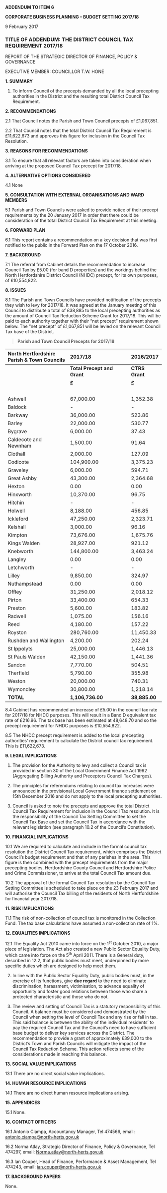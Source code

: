 **ADDENDUM TO ITEM 6**

**CORPORATE BUSINESS PLANNING – BUDGET SETTING 2017/18**

9 February 2017

### TITLE OF ADDENDUM: THE DISTRICT COUNCIL TAX REQUIREMENT 2017/18

REPORT OF THE STRATEGIC DIRECTOR OF FINANCE, POLICY & GOVERNANCE

EXECUTIVE MEMBER: COUNCILLOR T.W. HONE

**1. SUMMARY**

1.  To inform Council of the precepts demanded by all the local
    precepting authorities in the District and the resulting total
    District Council Tax Requirement.

**2. RECOMMENDATIONS**

2.1 That Council notes the Parish and Town Council precepts of
£1,067,851.

2.2 That Council notes that the total District Council Tax Requirement
is £11,622,673 and approves this figure for inclusion in the Council Tax
Resolution.

**3. REASONS FOR RECOMMENDATIONS**

3.1 To ensure that all relevant factors are taken into consideration
when arriving at the proposed Council Tax precept for 2017/18.

**4. ALTERNATIVE OPTIONS CONSIDERED**

4.1 None

**5. CONSULTATION WITH EXTERNAL ORGANISATIONS AND WARD MEMBERS**

5.1 Parish and Town Councils were asked to provide notice of their
precept requirements by the 20 January 2017 in order that there could be
consideration of the total District Council Tax Requirement at this
meeting.

**6. FORWARD PLAN**

6.1 This report contains a recommendation on a key decision that was
first notified to the public in the Forward Plan on the 17 October 2016.

**7. BACKGROUND**

7.1 The referral from Cabinet details the recommendation to increase
Council Tax by £5.00 (for band D properties) and the workings behind the
North Hertfordshire District Council (NHDC) precept, for its own
purposes, of £10,554,822.

**8. ISSUES**

8.1 The Parish and Town Councils have provided notification of the
precepts they wish to levy for 2017/18. It was agreed at the January
meeting of this Council to distribute a total of £38,885 to the local
precepting authorities as the amount of Council Tax Reduction Scheme
Grant for 2017/18. This will be paid to each authority together with
their “net precept” requirement shown below. The “net precept” of
£1,067,851 will be levied on the relevant Council Tax base of the
District.

> **Parish and Town Council Precepts for 2017/18**

<table>
<thead>
<tr class="header">
<th align="left"><strong>North Hertfordshire<br />
Parish &amp; Town Councils</strong></th>
<th align="left"><strong>2017/18</strong></th>
<th align="left"><strong>2016/2017</strong></th>
</tr>
</thead>
<tbody>
<tr class="odd">
<td align="left"></td>
<td align="left"><strong>Total Precept and Grant</strong></td>
<td align="left"><strong>CTRS Grant</strong></td>
</tr>
<tr class="even">
<td align="left"></td>
<td align="left"><strong>£</strong></td>
<td align="left"><strong>£</strong></td>
</tr>
<tr class="odd">
<td align="left"> </td>
<td align="left"> </td>
<td align="left"> </td>
</tr>
<tr class="even">
<td align="left">Ashwell</td>
<td align="left">67,000.00</td>
<td align="left">1,352.38</td>
</tr>
<tr class="odd">
<td align="left">Baldock</td>
<td align="left">-</td>
<td align="left">-</td>
</tr>
<tr class="even">
<td align="left">Barkway</td>
<td align="left">36,000.00</td>
<td align="left">523.86</td>
</tr>
<tr class="odd">
<td align="left">Barley</td>
<td align="left">22,000.00</td>
<td align="left">530.77</td>
</tr>
<tr class="even">
<td align="left">Bygrave</td>
<td align="left">6,000.00</td>
<td align="left">37.43</td>
</tr>
<tr class="odd">
<td align="left">Caldecote and Newnham</td>
<td align="left">1,500.00</td>
<td align="left">91.64</td>
</tr>
<tr class="even">
<td align="left">Clothall</td>
<td align="left">2,000.00</td>
<td align="left">127.09</td>
</tr>
<tr class="odd">
<td align="left">Codicote</td>
<td align="left">104,900.00</td>
<td align="left">3,375.23</td>
</tr>
<tr class="even">
<td align="left">Graveley</td>
<td align="left">6,000.00</td>
<td align="left">594.71</td>
</tr>
<tr class="odd">
<td align="left">Great Ashby</td>
<td align="left">43,300.00</td>
<td align="left">2,364.68</td>
</tr>
<tr class="even">
<td align="left">Hexton</td>
<td align="left">0.00</td>
<td align="left">0.00</td>
</tr>
<tr class="odd">
<td align="left">Hinxworth</td>
<td align="left">10,370.00</td>
<td align="left">96.75</td>
</tr>
<tr class="even">
<td align="left">Hitchin</td>
<td align="left">-</td>
<td align="left">-</td>
</tr>
<tr class="odd">
<td align="left">Holwell</td>
<td align="left">8,188.00</td>
<td align="left">456.85</td>
</tr>
<tr class="even">
<td align="left">Ickleford</td>
<td align="left">47,250.00</td>
<td align="left">2,323.71</td>
</tr>
<tr class="odd">
<td align="left">Kelshall</td>
<td align="left">3,000.00</td>
<td align="left">96.16</td>
</tr>
<tr class="even">
<td align="left">Kimpton</td>
<td align="left">73,676.00</td>
<td align="left">1,675.76</td>
</tr>
<tr class="odd">
<td align="left">Kings Walden</td>
<td align="left">28,927.00</td>
<td align="left">921.12</td>
</tr>
<tr class="even">
<td align="left">Knebworth</td>
<td align="left">144,800.00</td>
<td align="left">3,463.24</td>
</tr>
<tr class="odd">
<td align="left">Langley</td>
<td align="left">0.00</td>
<td align="left">0.00</td>
</tr>
<tr class="even">
<td align="left">Letchworth</td>
<td align="left">-</td>
<td align="left">-</td>
</tr>
<tr class="odd">
<td align="left">Lilley</td>
<td align="left">9,850.00</td>
<td align="left">324.97</td>
</tr>
<tr class="even">
<td align="left">Nuthampstead</td>
<td align="left">0.00</td>
<td align="left">0.00</td>
</tr>
<tr class="odd">
<td align="left">Offley</td>
<td align="left">31,250.00</td>
<td align="left">2,018.12</td>
</tr>
<tr class="even">
<td align="left">Pirton</td>
<td align="left">33,400.00</td>
<td align="left">654.33</td>
</tr>
<tr class="odd">
<td align="left">Preston</td>
<td align="left">5,600.00</td>
<td align="left">183.82</td>
</tr>
<tr class="even">
<td align="left">Radwell</td>
<td align="left">1,075.00</td>
<td align="left">156.16</td>
</tr>
<tr class="odd">
<td align="left">Reed</td>
<td align="left">4,180.00</td>
<td align="left">157.22</td>
</tr>
<tr class="even">
<td align="left">Royston</td>
<td align="left">280,760.00</td>
<td align="left">11,450.33</td>
</tr>
<tr class="odd">
<td align="left">Rushden and Wallington</td>
<td align="left">4,200.00</td>
<td align="left">202.24</td>
</tr>
<tr class="even">
<td align="left">St Ippolyts</td>
<td align="left">25,000.00</td>
<td align="left">1,446.13</td>
</tr>
<tr class="odd">
<td align="left">St Pauls Walden</td>
<td align="left">42,150.00</td>
<td align="left">1,441.36</td>
</tr>
<tr class="even">
<td align="left">Sandon</td>
<td align="left">7,770.00</td>
<td align="left">504.51</td>
</tr>
<tr class="odd">
<td align="left">Therfield</td>
<td align="left">5,790.00</td>
<td align="left">355.98</td>
</tr>
<tr class="even">
<td align="left">Weston</td>
<td align="left">20,000.00</td>
<td align="left">740.31</td>
</tr>
<tr class="odd">
<td align="left">Wymondley</td>
<td align="left">30,800.00</td>
<td align="left">1,218.14</td>
</tr>
<tr class="even">
<td align="left"><strong>TOTAL</strong></td>
<td align="left"><strong>1,106,736.00</strong></td>
<td align="left"><strong>38,885.00</strong></td>
</tr>
</tbody>
</table>

8.4 Cabinet has recommended an increase of £5.00 in the council tax rate
for 2017/18 for NHDC purposes. This will result in a Band D equivalent
tax rate of £216.96. The tax base has been estimated at 48,648.70 and so
the precept requirement for NHDC purposes is £10,554,822.

8.5 The NHDC precept requirement is added to the local precepting
authorities’ requirement to calculate the District council tax
requirement. This is £11,622,673.

**9. LEGAL IMPLICATIONS**

1.  The provision for the Authority to levy and collect a Council tax is
    provided in section 30 of the Local Government Finance Act 1992
    (Aggregating Billing Authority and Preceptors Council Tax Charges).

2.  The principles for referendums relating to council tax increases
    were announced in the provisional Local Government finance
    settlement on 15th December 2016 and do not apply to the local
    precepting authorities.

3.  Council is asked to note the precepts and approve the total District
    Council Tax Requirement for inclusion in the Council Tax resolution.
    It is the responsibility of the Council Tax Setting Committee to set
    the Council Tax Base and set the Council Tax in accordance with the
    relevant legislation (see paragraph 10.2 of the Council’s
    Constitution).

**10. FINANCIAL IMPLICATIONS**

10.1 We are required to calculate and include in the formal council tax
resolution the District Council Tax requirement, which comprises the
District Council’s budget requirement and that of any parishes in the
area. This figure is then combined with the precept requirements from
the major precepting bodies, Hertfordshire County Council and
Hertfordshire Police and Crime Commissioner, to arrive at the total
Council Tax amount due.

10.2 The approval of the formal Council Tax resolution by the Council
Tax Setting Committee is scheduled to take place on the 23 February 2017
and will authorise the Council Tax billing of the residents of North
Hertfordshire for financial year 2017/18.

**11. RISK IMPLICATIONS**

11.1 The risk of non-collection of council tax is monitored in the
Collection Fund. The tax base calculations have assumed a non-collection
rate of 1%.

**12. EQUALITIES IMPLICATIONS**

12.1 The Equality Act 2010 came into force on the 1<sup>st</sup> October
2010, a major piece of legislation. The Act also created a new Public
Sector Equality Duty, which came into force on the 5<sup>th</sup> April
2011. There is a General duty, described in 12.2, that public bodies
must meet, underpinned by more specific duties which are designed to
help meet them.

2.  In line with the Public Sector Equality Duty, public bodies must, in
    the exercise of its functions, give **due regard** to the need to
    eliminate discrimination, harassment, victimisation, to advance
    equality of opportunity and foster good relations between those who
    share a protected characteristic and those who do not.

3.  The review and setting of Council Tax is a statutory responsibility
    of this Council. A balance must be considered and demonstrated by
    the Council when setting the level of Council Tax and any rise or
    fall in tax. This said balance is between the ability of the
    individual residents’ to pay the required Council Tax and the
    Council’s need to have sufficient base budget to deliver key
    services across the District. The recommendation to provide a grant
    of approximately £39,000 to the District’s Town and Parish Councils
    will mitigate the impact of the Council Tax Reduction Scheme. This
    action reflects some of the considerations made in reaching this
    balance.

**13. SOCIAL VALUE IMPLICATIONS**

13.1 There are no direct social value implications.

**14. HUMAN RESOURCE IMPLICATIONS**

14.1 There are no direct human resource implications arising.

**15. APPENDICES**

15.1 None.

**16. CONTACT OFFICERS**

16.1 Antonio Ciampa, Accountancy Manager, Tel 474566, email:
<antonio.ciampa@north-herts.gov.uk>

16.2 Norma Atlay, Strategic Director of Finance, Policy & Governance,
Tel 474297, email: <Norma.atlay@north-herts.gov.uk>

16.3 Ian Couper, Head of Finance, Performance & Asset Management, Tel
474243, email: <ian.couper@north-herts.gov.uk>

**17. BACKGROUND PAPERS**

None.

